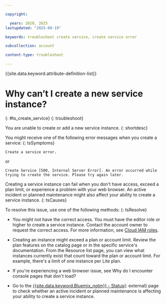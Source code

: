 ```yaml
---

copyright:

  years: 2020, 2025
lastupdated: "2025-08-19"

keywords: troubleshoot create service, create service error

subcollection: account

content-type: troubleshoot

---
```


{{site.data.keyword.attribute-definition-list}}

# Why can’t I create a new service instance?
{: #ts_create_service}
{: troubleshoot}

You are unable to create or add a new service instance.
{: shortdesc}

You might receive one of the following error messages when you create a service:
{: tsSymptoms}

```text
Create a service error.
```

or

```text
Create Service [500, Internal Server Error]. An error occurred while trying to create the service. Please try again later.
```

Creating a service instance can fail when you don't have access, exceed a plan limit, or experience a problem with your web browser. An active incident or planned maintenance might also affect your ability to create a service instance.
{: tsCauses}

To resolve this issue, use one of the following methods:
{: tsResolve}

* You might not have the correct access. You must have the editor role or higher to create a service instance. Contact the account owner to request the correct access. For more information, see [Cloud IAM roles](/docs/account?topic=account-userroles#iamusermanrol).

* Creating an instance might exceed a plan or account limit. Review the plan features on the catalog page or in the specific service's documentation. From the Resource list page, you can view what instances currently exist that count toward the plan or account limit. For example, there's a limit of one instance per Lite plan.

* If you're experiencing a web browser issue, see Why do I encounter console pages that don't load?

* Go to the [{{site.data.keyword.Bluemix_notm}} - Status](https://cloud.ibm.com/status){: external} page to check whether an active incident or planned maintenance is affecting your ability to create a service instance.
